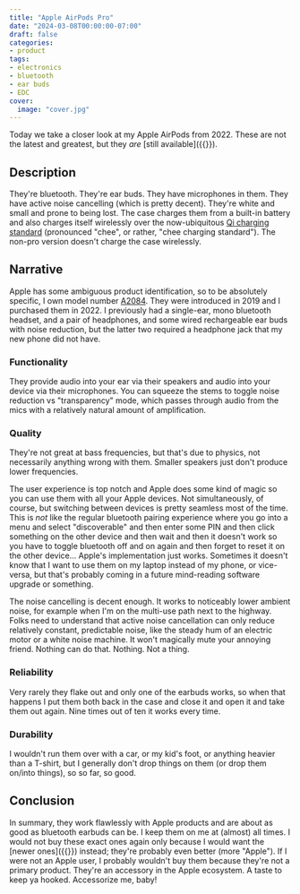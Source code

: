 ```yaml
---
title: "Apple AirPods Pro"
date: "2024-03-08T00:00:00-07:00"
draft: false
categories:
- product
tags:
- electronics
- bluetooth
- ear buds
- EDC
cover:
  image: "cover.jpg"
---
```


Today we take a closer look at my Apple AirPods from 2022. These are not the latest and greatest, but they *are* [still available]({{<amazon B0828BJGD2>}}).
<!--more-->
## Description

They're bluetooth. They're ear buds. They have microphones in them. They have active noise cancelling (which is pretty decent). They're white and small and prone to being lost. The case charges them from a built-in battery and also charges itself wirelessly over the now-ubiquitous [Qi charging standard](https://en.wikipedia.org/wiki/Qi_(standard)) (pronounced "chee", or rather, "chee charging standard"). The non-pro version doesn't charge the case wirelessly.

## Narrative

Apple has some ambiguous product identification, so to be absolutely specific, I own model number [A2084](https://support.apple.com/en-us/109525). They were introduced in 2019 and I purchased them in 2022. I previously had a single-ear, mono bluetooth headset, and a pair of headphones, and some wired rechargeable ear buds with noise reduction, but the latter two required a headphone jack that my new phone did not have.

### Functionality

They provide audio into your ear via their speakers and audio into your device via their microphones. You can squeeze the stems to toggle noise reduction vs "transparency" mode, which passes through audio from the mics with a relatively natural amount of amplification.

### Quality

They're not great at bass frequencies, but that's due to physics, not necessarily anything wrong with them. Smaller speakers just don't produce lower frequencies.

The user experience is top notch and Apple does some kind of magic so you can use them with all your Apple devices. Not simultaneously, of course, but switching between devices is pretty seamless most of the time. This is *not* like the regular bluetooth pairing experience where you go into a menu and select "discoverable" and then enter some PIN and then click something on the other device and then wait and then it doesn't work so you have to toggle bluetooth off and on again and then forget to reset it on the other device... Apple's implementation just works. Sometimes it doesn't know that I want to use them on my laptop instead of my phone, or vice-versa, but that's probably coming in a future mind-reading software upgrade or something.

The noise cancelling is decent enough. It works to noticeably lower ambient noise, for example when I'm on the multi-use path next to the highway. Folks need to understand that active noise cancellation can only reduce relatively constant, predictable noise, like the steady hum of an electric motor or a white noise machine. It won't magically mute your annoying friend. Nothing can do that. Nothing. Not a thing.

### Reliability

Very rarely they flake out and only one of the earbuds works, so when that happens I put them both back in the case and close it and open it and take them out again. Nine times out of ten it works every time.

### Durability

I wouldn't run them over with a car, or my kid's foot, or anything heavier than a T-shirt, but I generally don't drop things on them (or drop them on/into things), so so far, so good.

## Conclusion

In summary, they work flawlessly with Apple products and are about as good as bluetooth earbuds can be. I keep them on me at (almost) all times. I would not buy these exact ones again only because I would want the [newer ones]({{<amazon B0CHWRXH8B>}}) instead; they're probably even better (more "Apple"). If I were not an Apple user, I probably wouldn't buy them because they're not a primary product. They're an accessory in the Apple ecosystem. A taste to keep ya hooked. Accessorize me, baby!


